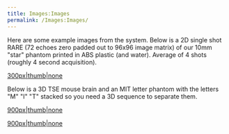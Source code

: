 ```yaml
---
title: Images:Images
permalink: /Images:Images/
---
```


Here are some example images from the system. Below is a 2D single shot
RARE (72 echoes zero padded out to 96x96 image matrix) of our 10mm
"star" phantom printed in ABS plastic (and water). Average of 4 shots
(roughly 4 second acquisition).

<a href="/wiki_files/Star_4ave.jpg" class="wikilink"
title="300px|thumb|none">300px|thumb|none</a>

Below is a 3D TSE mouse brain and an MIT letter phantom with the letters
"M" "I" "T" stacked so you need a 3D sequence to separate them.

<a href="/wiki_files/3D_TSE_MOUSE_BRAIN.png" class="wikilink"
title="900px|thumb|none">900px|thumb|none</a>

<a href="/wiki_files/MIT_letter_phant_in_multi_slices.jpg" class="wikilink"
title="900px|thumb|none">900px|thumb|none</a>